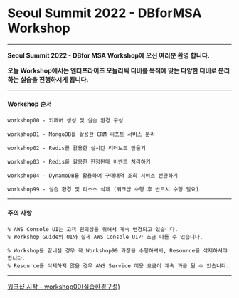 # Seoul Summit 2022 - DBforMSA Workshop

---

**Seoul Summit 2022 - DBfor MSA Workshop에 오신 여러분 환영 합니다.**

**오늘 Workshop에서는 엔터프라이즈 모놀리틱 디비를 목적에 맞는 다양한 디비로 분리하는 실습을 진행하시게 됩니다.**

---

#### Workshop 순서

```
workshop00 - 키페어 생성 및 실습 환경 구성

workshop01 - MongoDB를 활용한 CRM 리포트 서비스 분리

workshop02 - Redis를 활용한 실시간 리더보드 만들기

workshop03 - Redis를 활용한 한정판매 이벤트 처리하기

workshop04 - DynamoDB를 활용하여 구매내역 조회 서비스 전환하기

workshop99 - 실습 환경 및 리소스 삭제 (워크샵 수행 후 반드시 수행 필요)
```

---

#### 주의 사항

```
% AWS Console UI는 고객 편의성을 위해서 계속 변경되고 있습니다. 
% Workshop Guide의 UI와 실제 AWS Console UI가 조금 다를 수 있습니다.

% Workshop을 끝내실 경우 꼭 Workshop99 과정을 수행하셔서, Resource를 삭제하셔야 합니다.
% Resource를 삭제하지 않을 경우 AWS Service 이용 요금이 계속 과금 될 수 있습니다.
```

---

[워크샵 시작 - workshop00(실습환경구성) ](./workshop00/workshop00.md) 

